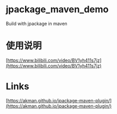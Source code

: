 # jpackage_maven_demo
Build with jpackage in maven

# 使用说明 

[https://www.bilibili.com/video/BV1yh411s7jz](https://www.bilibili.com/video/BV1yh411s7jz)

# Links 

[https://akman.github.io/jpackage-maven-plugin/](https://akman.github.io/jpackage-maven-plugin/)
